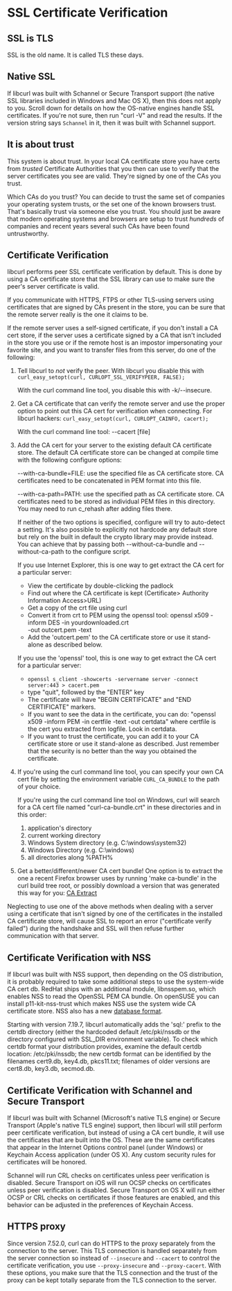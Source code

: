 SSL Certificate Verification
============================

SSL is TLS
----------

SSL is the old name. It is called TLS these days.


Native SSL
----------

If libcurl was built with Schannel or Secure Transport support (the native SSL libraries included in Windows and Mac OS
X), then this does not apply to you. Scroll down for details on how the OS-native engines handle SSL certificates. If
you're not sure, then run "curl -V" and read the results. If the version string says `Schannel` in it, then it was built
with Schannel support.

It is about trust
-----------------

This system is about trust. In your local CA certificate store you have certs from *trusted* Certificate Authorities
that you then can use to verify that the server certificates you see are valid. They're signed by one of the CAs you
trust.

Which CAs do you trust? You can decide to trust the same set of companies your operating system trusts, or the set one
of the known browsers trust. That's basically trust via someone else you trust. You should just be aware that modern
operating systems and browsers are setup to trust *hundreds* of companies and recent years several such CAs have been
found untrustworthy.

Certificate Verification
------------------------

libcurl performs peer SSL certificate verification by default. This is done by using a CA certificate store that the SSL
library can use to make sure the peer's server certificate is valid.

If you communicate with HTTPS, FTPS or other TLS-using servers using certificates that are signed by CAs present in the
store, you can be sure that the remote server really is the one it claims to be.

If the remote server uses a self-signed certificate, if you don't install a CA cert store, if the server uses a
certificate signed by a CA that isn't included in the store you use or if the remote host is an impostor impersonating
your favorite site, and you want to transfer files from this server, do one of the following:

1. Tell libcurl to *not* verify the peer. With libcurl you disable this with
   `curl_easy_setopt(curl, CURLOPT_SSL_VERIFYPEER, FALSE);`

   With the curl command line tool, you disable this with -k/--insecure.

2. Get a CA certificate that can verify the remote server and use the proper option to point out this CA cert for
   verification when connecting. For libcurl hackers: `curl_easy_setopt(curl, CURLOPT_CAINFO, cacert);`

   With the curl command line tool: --cacert [file]

3. Add the CA cert for your server to the existing default CA certificate store. The default CA certificate store can be
   changed at compile time with the following configure options:

   --with-ca-bundle=FILE: use the specified file as CA certificate store. CA certificates need to be concatenated in PEM
   format into this file.

   --with-ca-path=PATH: use the specified path as CA certificate store. CA certificates need to be stored as individual
   PEM files in this directory. You may need to run c_rehash after adding files there.

   If neither of the two options is specified, configure will try to auto-detect a setting. It's also possible to
   explicitly not hardcode any default store but rely on the built in default the crypto library may provide instead.
   You can achieve that by passing both --without-ca-bundle and --without-ca-path to the configure script.

   If you use Internet Explorer, this is one way to get extract the CA cert for a particular server:

    - View the certificate by double-clicking the padlock
    - Find out where the CA certificate is kept (Certificate>
      Authority Information Access>URL)
    - Get a copy of the crt file using curl
    - Convert it from crt to PEM using the openssl tool:
      openssl x509 -inform DES -in yourdownloaded.crt \
      -out outcert.pem -text
    - Add the 'outcert.pem' to the CA certificate store or use it stand-alone as described below.

   If you use the 'openssl' tool, this is one way to get extract the CA cert for a particular server:

    - `openssl s_client -showcerts -servername server -connect server:443 > cacert.pem`
    - type "quit", followed by the "ENTER" key
    - The certificate will have "BEGIN CERTIFICATE" and "END CERTIFICATE"
      markers.
    - If you want to see the data in the certificate, you can do: "openssl x509 -inform PEM -in certfile -text -out
      certdata" where certfile is the cert you extracted from logfile. Look in certdata.
    - If you want to trust the certificate, you can add it to your CA certificate store or use it stand-alone as
      described. Just remember that the security is no better than the way you obtained the certificate.

4. If you're using the curl command line tool, you can specify your own CA cert file by setting the environment
   variable `CURL_CA_BUNDLE` to the path of your choice.

   If you're using the curl command line tool on Windows, curl will search for a CA cert file named "curl-ca-bundle.crt"
   in these directories and in this order:
    1. application's directory
    2. current working directory
    3. Windows System directory (e.g. C:\windows\system32)
    4. Windows Directory (e.g. C:\windows)
    5. all directories along %PATH%

5. Get a better/different/newer CA cert bundle! One option is to extract the one a recent Firefox browser uses by
   running 'make ca-bundle' in the curl build tree root, or possibly download a version that was generated this way for
   you: [CA Extract](https://curl.haxx.se/docs/caextract.html)

Neglecting to use one of the above methods when dealing with a server using a certificate that isn't signed by one of
the certificates in the installed CA certificate store, will cause SSL to report an error ("certificate verify failed")
during the handshake and SSL will then refuse further communication with that server.

Certificate Verification with NSS
---------------------------------

If libcurl was built with NSS support, then depending on the OS distribution, it is probably required to take some
additional steps to use the system-wide CA cert db. RedHat ships with an additional module, libnsspem.so, which enables
NSS to read the OpenSSL PEM CA bundle. On openSUSE you can install p11-kit-nss-trust which makes NSS use the system wide
CA certificate store. NSS also has a new [database format](https://wiki.mozilla.org/NSS_Shared_DB).

Starting with version 7.19.7, libcurl automatically adds the 'sql:' prefix to the certdb directory (either the hardcoded
default /etc/pki/nssdb or the directory configured with SSL_DIR environment variable). To check which certdb format your
distribution provides, examine the default certdb location:
/etc/pki/nssdb; the new certdb format can be identified by the filenames cert9.db, key4.db, pkcs11.txt; filenames of
older versions are cert8.db, key3.db, secmod.db.

Certificate Verification with Schannel and Secure Transport
-----------------------------------------------------------

If libcurl was built with Schannel (Microsoft's native TLS engine) or Secure Transport (Apple's native TLS engine)
support, then libcurl will still perform peer certificate verification, but instead of using a CA cert bundle, it will
use the certificates that are built into the OS. These are the same certificates that appear in the Internet Options
control panel (under Windows)
or Keychain Access application (under OS X). Any custom security rules for certificates will be honored.

Schannel will run CRL checks on certificates unless peer verification is disabled. Secure Transport on iOS will run OCSP
checks on certificates unless peer verification is disabled. Secure Transport on OS X will run either OCSP or CRL checks
on certificates if those features are enabled, and this behavior can be adjusted in the preferences of Keychain Access.

HTTPS proxy
-----------

Since version 7.52.0, curl can do HTTPS to the proxy separately from the connection to the server. This TLS connection
is handled separately from the server connection so instead of `--insecure` and `--cacert` to control the certificate
verification, you use `--proxy-insecure` and `--proxy-cacert`. With these options, you make sure that the TLS connection
and the trust of the proxy can be kept totally separate from the TLS connection to the server.
